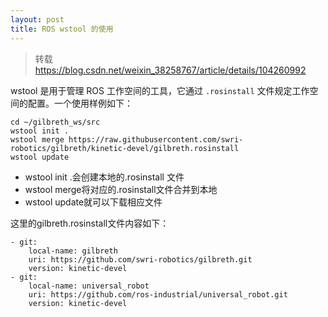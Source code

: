```yaml
---
layout: post
title: ROS wstool 的使用
---
```


> 转载 https://blog.csdn.net/weixin_38258767/article/details/104260992

wstool 是用于管理 ROS 工作空间的工具，它通过 `.rosinstall` 文件规定工作空间的配置。一个使用样例如下：

```
cd ~/gilbreth_ws/src
wstool init .
wstool merge https://raw.githubusercontent.com/swri-robotics/gilbreth/kinetic-devel/gilbreth.rosinstall
wstool update
```

- wstool init .会创建本地的.rosinstall 文件
- wstool merge将对应的.rosinstall文件合并到本地
- wstool update就可以下载相应文件

这里的gilbreth.rosinstall文件内容如下：

```
- git:
    local-name: gilbreth
    uri: https://github.com/swri-robotics/gilbreth.git
    version: kinetic-devel
- git:
    local-name: universal_robot
    uri: https://github.com/ros-industrial/universal_robot.git
    version: kinetic-devel
```